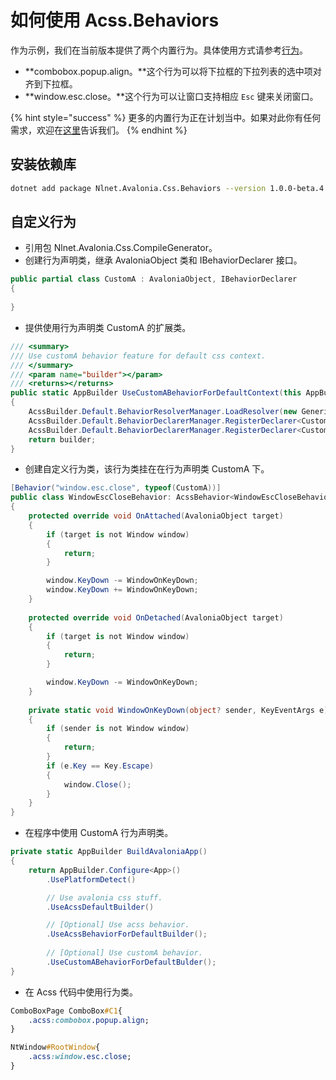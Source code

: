 # 如何使用 Acss.Behaviors

作为示例，我们在当前版本提供了两个内置行为。具体使用方式请参考[行为](../acss-yu-fa/hang-wei.md)。

* **combobox.popup.align。**这个行为可以将下拉框的下拉列表的选中项对齐到下拉框。
* **window.esc.close。**这个行为可以让窗口支持相应 `Esc` 键来关闭窗口。

{% hint style="success" %}
更多的内置行为正在计划当中。如果对此你有任何需求，欢迎在[这里](https://github.com/liwuqingxin/Avalonia.Css/issues/new)告诉我们。
{% endhint %}

## 安装依赖库

```bash
dotnet add package Nlnet.Avalonia.Css.Behaviors --version 1.0.0-beta.4
```

## 自定义行为

* 引用包 Nlnet.Avalonia.Css.CompileGenerator。
* 创建行为声明类，继承 AvaloniaObject 类和 IBehaviorDeclarer 接口。

```csharp
public partial class CustomA : AvaloniaObject, IBehaviorDeclarer
{
        
}
```

* 提供使用行为声明类 CustomA 的扩展类。

```csharp
/// <summary>
/// Use customA behavior feature for default css context.
/// </summary>
/// <param name="builder"></param>
/// <returns></returns>
public static AppBuilder UseCustomABehaviorForDefaultContext(this AppBuilder builder)
{
    AcssBuilder.Default.BehaviorResolverManager.LoadResolver(new GenericBehaviorResolver<CustomA>());
    AcssBuilder.Default.BehaviorDeclarerManager.RegisterDeclarer<CustomA>(nameof(CustomA).ToLower());
    AcssBuilder.Default.BehaviorDeclarerManager.RegisterDeclarer<CustomA>(nameof(CustomA));
    return builder;
}
```

* 创建自定义行为类，该行为类挂在在行为声明类 CustomA 下。

```csharp
[Behavior("window.esc.close", typeof(CustomA))]
public class WindowEscCloseBehavior: AcssBehavior<WindowEscCloseBehavior>
{
    protected override void OnAttached(AvaloniaObject target)
    {
        if (target is not Window window)
        {
            return;
        }

        window.KeyDown -= WindowOnKeyDown;
        window.KeyDown += WindowOnKeyDown;
    }
    
    protected override void OnDetached(AvaloniaObject target)
    {
        if (target is not Window window)
        {
            return;
        }

        window.KeyDown -= WindowOnKeyDown;
    }
    
    private static void WindowOnKeyDown(object? sender, KeyEventArgs e)
    {
        if (sender is not Window window)
        {
            return;
        }
        if (e.Key == Key.Escape)
        {
            window.Close();
        }
    }
}
```

* 在程序中使用 CustomA 行为声明类。

```csharp
private static AppBuilder BuildAvaloniaApp()
{
    return AppBuilder.Configure<App>()
        .UsePlatformDetect()

        // Use avalonia css stuff.
        .UseAcssDefaultBuilder()

        // [Optional] Use acss behavior.
        .UseAcssBehaviorForDefaultBuilder();
    	
    	// [Optional] Use customA behavior.
    	.UseCustomABehaviorForDefaultBulder();
}
```

* 在 Acss 代码中使用行为类。

```css
ComboBoxPage ComboBox#C1{
    .acss:combobox.popup.align;
}

NtWindow#RootWindow{
    .acss:window.esc.close;
}
```

